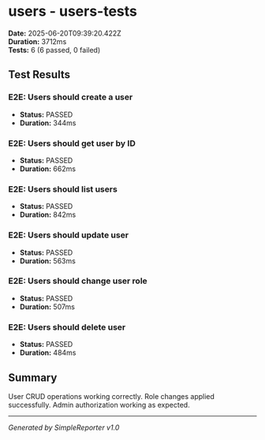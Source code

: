 # users - users-tests

**Date:** 2025-06-20T09:39:20.422Z  
**Duration:** 3712ms  
**Tests:** 6 (6 passed, 0 failed)

## Test Results


### E2E: Users should create a user
- **Status:** PASSED
- **Duration:** 344ms



### E2E: Users should get user by ID
- **Status:** PASSED
- **Duration:** 662ms



### E2E: Users should list users
- **Status:** PASSED
- **Duration:** 842ms



### E2E: Users should update user
- **Status:** PASSED
- **Duration:** 563ms



### E2E: Users should change user role
- **Status:** PASSED
- **Duration:** 507ms



### E2E: Users should delete user
- **Status:** PASSED
- **Duration:** 484ms



## Summary

User CRUD operations working correctly. Role changes applied successfully. Admin authorization working as expected.

---
*Generated by SimpleReporter v1.0*
